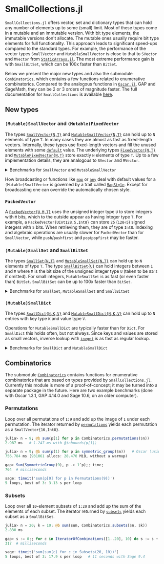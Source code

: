 # SmallCollections.jl

`SmallCollections.jl` offers vector, set and dictionary types that can hold
any number of elements up to some (small) limit. Most of these types come
in a mutable and an immutable version. With bit type elements, the immutable
versions don't allocate. The mutable ones usually require bit type elements
for full functionality.
This approach leads to significant speed-ups compared to the standard types.
For example, the performance of the vector types `SmallVector` and `MutableSmallVector`
is close to that to `SVector` and `MVector` from
[`StaticArrays.jl`](https://github.com/JuliaArrays/StaticArrays.jl).
The most extreme performance gain is with `SmallBitSet`, which can be 100x faster than `BitSet`.

Below we present the major new types and also the submodule `Combinatorics`,
which contains a few functions related to enumerative combinatorics.
Compared to the analogous functions in
[`Oscar.jl`](https://github.com/oscar-system/Oscar.jl),
GAP and SageMath, they can be 2 or 3 orders of magnitude faster.
The full documentation  for `SmallCollections` is available
[here](https://matthias314.github.io/SmallCollections.jl/).

## New types

### `(Mutable)SmallVector` and `(Mutable)FixedVector`

The types
[`SmallVector{N,T}`](https://matthias314.github.io/SmallCollections.jl/stable/capacityvector/#SmallCollections.SmallVector)
and
[`MutableSmallVector{N,T}`](https://matthias314.github.io/SmallCollections.jl/stable/capacityvector/#SmallCollections.MutableSmallVector)
can hold up to `N` elements of type `T`.
In many cases they are almost as fast as fixed-length vectors.
Internally, these types use fixed-length vectors and fill the unused elements with some
[`default`](https://matthias314.github.io/SmallCollections.jl/stable/nonexported/#SmallCollections.default)
value. The underlying types
[`FixedVector{N,T}`](https://matthias314.github.io/SmallCollections.jl/stable/fixedvector/#SmallCollections.FixedVector)
and
[`MutableFixedVector{N,T}`](https://matthias314.github.io/SmallCollections.jl/stable/fixedvector/#SmallCollections.MutableFixedVector)
store exactly `N` elements of type `T`.
Up to a few implementation details, they are analogous to `SVector` and `MVector`.

<details>
<summary>Benchmarks for <code>SmallVector</code> and <code>MutableSmallVector</code></summary>

The timings are for **1000** operations of the given type on vectors having between 1 and 31 elements
(or exactly 32 elements for fixed-length vectors). If possible, mutating operations were used.

| `N = 32`, `T = Int16` | `v + w` | `v .+= w` |`sum` | `push(!)` | `count(>(c), v)` |
| --- | --- | --- | --- | --- | --- |
| `Vector{T}` | 44.827 μs | 21.258 μs | 7.612 μs | 5.003 μs | 11.241 μs |
| `MVector{N,T}` | 5.606 μs | 19.478 μs | 2.301 μs | 9.764 μs | 2.679 μs |
| **`MutableSmallVector{N,T}`** | 3.880 μs | 5.258 μs | 3.233 μs | 3.084 μs | 2.131 μs |
| `SVector{N,T}` | 2.012 μs | n/a | 1.395 μs | 2.053 μs | 1.185 μs |
| **`SmallVector{N,T}`** | 2.392 μs | n/a | 2.660 μs | 6.437 μs | 1.796 μs |

Notes: `sum` for `SVector` and `MVector` returns an `Int16` instead of `Int`. `SmallCollections`
has a separate function `sum_fast` for this. Addition allocates for `Vector`. To avoid this for
`MVector`, the result was transformed to `SVector`. `push!` for `MVector` and `push` for `SVector`
are not directly comparable to the others because they change the type of the returned vector,
which leads to type instabilities in cases like loops.

For the benchmark code see the file `benchmark/benchmark_vec.jl` in the repository.

</details>

How broadcasting or functions like
[`map`](https://matthias314.github.io/SmallCollections.jl/stable/capacityvector/#Base.map)
or
[`any`](https://matthias314.github.io/SmallCollections.jl/stable/capacityvector/#Base.any-Tuple{Function,%20AbstractSmallVector})
deal with default values for a `(Mutable)SmallVector` is governed by a trait called
[`MapStyle`](https://matthias314.github.io/SmallCollections.jl/stable/nonexported/#SmallCollections.MapStyle).
Except for broadcasting one can override the automatically chosen style.

### `PackedVector`

A
[`PackedVector{U,M,T}`](https://matthias314.github.io/SmallCollections.jl/stable/capacityvector/#SmallCollections.PackedVector)
uses the unsigned integer type `U` to store integers with `M` bits,
which to the outside appear as having integer type `T`. For example, a `PackedVector{UInt128,5,Int8}`
can store `25` (`128÷5`) signed integers with `5` bits. When retrieving them, they are of type `Int8`.
Indexing and algebraic operations are usually slower for `PackedVector` than for `SmallVector`,
while `push`/`pushfirst` and `pop`/`popfirst` may be faster.

### `(Mutable)SmallSet` and `SmallBitSet`

The types
[`SmallSet{N,T}`](https://matthias314.github.io/SmallCollections.jl/stable/smallset/#SmallCollections.SmallSet)
and
[`MutableSmallSet{N,T}`](https://matthias314.github.io/SmallCollections.jl/stable/smallset/#SmallCollections.MutableSmallSet)
 can hold up to `N` elements of type `T`. The type
[`SmallBitSet{U}`](https://matthias314.github.io/SmallCollections.jl/stable/smallbitset/#SmallCollections.SmallBitSet)
can hold integers between `1` and `M` where `M` is the bit size of the unsigned integer type `U`
(taken to be `UInt` if omitted).
For small integers, `MutableSmallSet` is as fast (or even faster than) `BitSet`.
`SmallBitSet` can be up to 100x faster than `BitSet`.

<details>
<summary>Benchmarks for <code>SmallSet</code>, <code>MutableSmallSet</code> and <code>SmallBitSet</code></summary>

The timings are for **1000** operations of the given type on sets having between 1 and 8 elements.
If possible, mutating operations were used.
Note that while a `BitSet` can hold arbitrarily many elements, the timings for `MutableSmallSet`
wouldn't change if the elements were drawn from `Int16` without restrictions.

| `N = 16`, `T = Int16` | `push(!)` | `intersect(!)` | `issubset` | `in` |
| --- | --- | --- | --- | --- |
| `Set{T}` | 14.817 μs | 87.199 μs | 77.615 μs | 4.586 μs |
| **`MutableSmallSet{N,T}`** | 9.532 μs | 14.244 μs | 4.392 μs | 1.167 μs |
| **`SmallSet{N,T}`** | 13.645 μs | 17.705 μs | 8.806 μs | 2.182 μs |
| `BitSet` | 16.184 μs | 21.225 μs | 7.518 μs | 1.983 μs |
| **`SmallBitSet{UInt16}`** | 1.377 μs | 36.318 **ns** | 56.222 **ns** | 1.094 μs |

For the benchmark code see the file `benchmark/benchmark_set.jl` in the repository.

</details>

### `(Mutable)SmallDict`

The types
[`SmallDict{N,K,V}`](https://matthias314.github.io/SmallCollections.jl/stable/smalldict/#SmallCollections.SmallDict)
and
[`MutableSmallDict{N,K,V}`](https://matthias314.github.io/SmallCollections.jl/stable/smalldict/#SmallCollections.MutableSmallDict)
can hold up to `N` entries with key type `K` and value type `V`.

Operations for `MutableSmallDict` are typically faster than for `Dict`.
For `SmallDict` this holds often, but not always.
Since keys and values are stored as small vectors, inverse lookup with
[`invget`](https://matthias314.github.io/SmallCollections.jl/stable/smalldict/#SmallCollections.invget)
is as fast as regular lookup.

<details>
<summary>Benchmarks for <code>SmallDict</code> and <code>MutableSmallDict</code></summary>

The timings are for **1000** operations of the given type on dictionaries created with 30
randomly chosen key-value pairs. If possible, mutating operations were used.

| `N = 32`, `K = V = Int8` | `getindex` | `invget` | `setindex(!)` | `pop(!)` | `iterate` |
| --- | --- | --- | --- | --- | --- |
| `Dict{Int8,Int8}` | 10.739 μs | n/a | 27.604 μs | 19.932 μs | 406.180 μs |
| **`MutableSmallDict{32,Int8,Int8}`** | 1.853 μs | 2.650 μs | 8.762 μs | 7.460 μs | 18.653 μs |
| **`SmallDict{32,Int8,Int8}`** | 1.864 μs | 1.495 μs | 9.516 μs | 17.761 μs | 16.514 μs |

For the benchmark code see the file `benchmark/benchmark_dict.jl` in the repository.

</details>

## Combinatorics

The submodule
[`Combinatorics`](https://matthias314.github.io/SmallCollections.jl/stable/combinatorics/)
contains functions for enumerative combinatorics
that are based on types provided by `SmallCollections.jl`. Currently this module
is more of a proof-of-concept; it may be turned into a separate package in the future.
Here are two example benchmarks
(done with Oscar 1.3.1, GAP 4.14.0 and Sage 10.6, on an older computer).

### Permutations

Loop over all permutations of `1:9` and add up the image of `1` under each permutation.
The iterator returned by
[`permutations`](https://matthias314.github.io/SmallCollections.jl/stable/combinatorics/#SmallCollections.Combinatorics.permutations)
 yields each permutation as a `SmallVector{16,Int8}`.
```julia
julia> n = 9; @b sum(p[1] for p in Combinatorics.permutations($n))
2.987 ms   # 1.247 ms with @inbounds(p[1])

julia> n = 9; @b sum(p(1) for p in symmetric_group($n))   # Oscar (using GAP)
756.784 ms (931061 allocs: 28.470 MiB, without a warmup)

gap> Sum(SymmetricGroup(9), p -> 1^p);; time;
764  # milliseconds

sage: timeit('sum(p[0] for p in Permutations(9))')
5 loops, best of 3: 3.13 s per loop
```

### Subsets

Loop over all `10`-element subsets of `1:20` and add up the sum of the elements of each subset.
The iterator returned by
[`subsets`](https://matthias314.github.io/SmallCollections.jl/stable/combinatorics/#SmallCollections.Combinatorics.subsets-Tuple{Integer,%20Integer})
yields each subset as a `SmallBitSet`.
```julia
julia> n = 20; k = 10; @b sum(sum, Combinatorics.subsets($n, $k))
2.830 ms

gap> s := 0;; for c in IteratorOfCombinations([1..20], 10) do s := s + Sum(c); od; time;
317  # milliseconds

sage: timeit('sum(sum(c) for c in Subsets(20, 10))')
5 loops, best of 3: 17.9 s per loop   # 11 seconds with Sage 9.4
```
